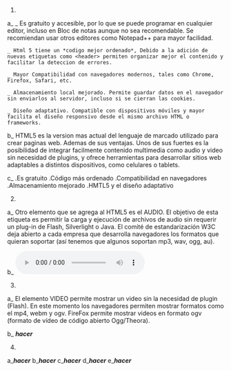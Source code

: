 1.
a_
    _ Es gratuito y accesible, por lo que se puede programar en cualquier editor, incluso en Bloc de notas aunque no sea recomendable. Se recomiendan usar otros editores como Notepad++ para mayor facilidad.

    _ Html 5 tiene un *codigo mejor ordenado*, Debido a la adición de nuevas etiquetas como <header> permiten organizar mejor el contenido y facilitar la deteccion de errores.

    _ Mayor Compatibilidad con navegadores modernos, tales como Chrome, Firefox, Safari, etc.

    _ Almacenamiento local mejorado. Permite guardar datos en el navegador sin enviarlos al servidor, incluso si se cierran las cookies.

    _ Diseño adaptativo. Compatible con dispositivos móviles y mayor facilita el diseño responsivo desde el mismo archivo HTML o frameworks.

b_
    HTML5 es la version mas actual del lenguaje de marcado utilizado para crear paginas web. Ademas de sus ventajas. Unos de sus fuertes es la posibilidad de integrar facilmente contenido multimedia como audio y video sin necesidad de plugins, y ofrece herramientas para desarrollar sitios web adaptables a distintos dispositivos, como celulares o tablets. 

c_ 
    .Es gratuito
    .Código más ordenado
    .Compatibilidad en navegadores
    .Almacenamiento mejorado
    .HMTL5 y el diseño adaptativo


2.
a_ 
    Otro elemento que se agrega al HTML5 es el AUDIO. El objetivo de esta etiqueta es permitir la carga y ejecución de archivos de audio sin requerir un plug-in de Flash, 
    Silverlight o Java. El comité de estandarización W3C deja abierto a cada empresa que desarrolla navegadores los formatos que quieran soportar (así tenemos que algunos soportan 
    mp3, wav, ogg, au).

b_ 
<audio controls>
  <source src="https://html5tutorial.info/media/vincent.mp3" type="audio/mpeg">
  Tu navegador no soporta el elemento de audio.
</audio>



3.
a_ 
    El elemento VIDEO permite mostrar un video sin la necesidad de plugin (Flash). En este momento los navegadores permiten mostrar formatos como el mp4, webm y ogv. 
    FireFox permite mostrar videos en formato ogv (formato de vídeo de código abierto Ogg/Theora).  

b_ ***************************hacer***************************


4.
a_***************************hacer***************************
b_***************************hacer***************************
c_***************************hacer***************************
d_***************************hacer***************************
e_***************************hacer***************************